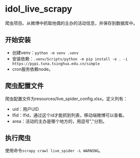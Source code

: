 # idol_live_scrapy

爬虫项目。从微博中抓取地偶的主办的活动信息，并保存到数据库中。

## 开始安装

* 创建venv：`python -m venv .venv`
* 安装依赖：`.venv/Scripts/python -m pip install -e . -i https://pypi.tuna.tsinghua.edu.cn/simple`
* cron服务依赖node。

## 爬虫配置文件

爬虫配置文件为resources/live_spider_config.xlsx。定义列有：
* uid：用户UID
* lfid：lfid，通过这个id才能抓到列表，移动端微博可以查看。
* area：活动的主办是哪个地方的，用逗号","分割。

## 执行爬虫
使用命令`scrapy crawl live_spider -L WARNING`。